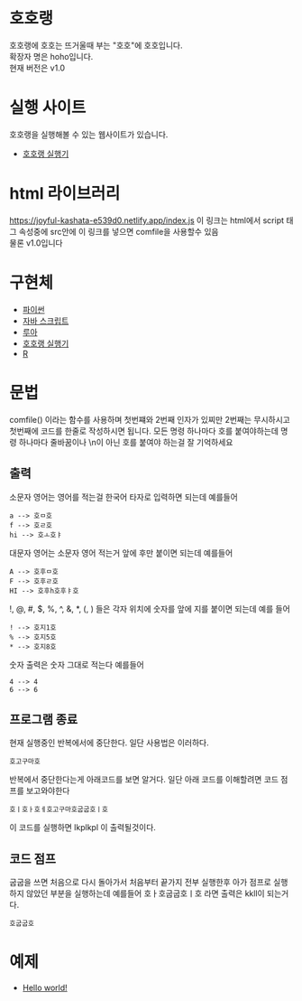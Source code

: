 # 호호랭
호호랭에 호호는 뜨거울때 부는 "호호"에 호호입니다.<br>
확장자 명은 hoho입니다.<br>
현재 버전은 v1.0

# 실행 사이트
호호랭을 실행해볼 수 있는 웹사이트가 있습니다.
+ [호호랭 실행기](https://hoholang.netlify.app/?code=)

# html 라이브러리 
https://joyful-kashata-e539d0.netlify.app/index.js
이 링크는 html에서 script 태그 속성중에 src안에 이 링크를 넣으면 comfile을 사용할수 있음<br>
물론 v1.0입니다

# 구현체
+ [파이썬](https://github.com/dbwnsdl/hoholang/blob/main/src/hoho.py)
+ [자바 스크립트](https://github.com/dbwnsdl/hoholang/blob/main/src/index.js)
+ [루아](https://github.com/dbwnsdl/hoholang/blob/main/src/script.lua)
+ [호호랭 실행기](https://hoholang.netlify.app/?code=)
+ [R](https://github.com/dbwnsdl/hoholang/blob/main/src/hoho.r)

# 문법
comfile()
이라는 함수를 사용하며 첫번쨰와 2번째 인자가 있찌만 2번째는 무시하시고 첫번째에 코드를 한줄로 작성하시면 됩니다.
모든 명령 하나마다 호를 붙여야하는데 명령 하나마다 줄바꿈이나 \n이 아닌 호를 붙여야 하는걸 잘 기억하세요

## 출력

소문자 영어는 영어를 적는걸 한국어 타자로 입력하면 되는데 예를들어
```
a --> 호ㅁ호
f --> 호ㄹ호
hi --> 호ㅗ호ㅑ
```

대문자 영어는 소문자 영어 적는거 앞에 후만 붙이면 되는데 예를들어
```
A --> 호후ㅁ호
F --> 호후ㄹ호
HI --> 호후h호후ㅑ호
```

!, @, #, $, %, ^, &, *, (, ) 들은 각자 위치에 숫자를 앞에 지를 붙이면 되는데 예를 들어
```
! --> 호지1호
% --> 호지5호
* --> 호지8호
```

숫자 출력은 숫자 그대로 적는다 예를들어
```
4 --> 4
6 --> 6
```

## 프로그램 종료
현재 실행중인 반복에서에 중단한다. 일단 사용법은 이러하다.
```
호고구마호
```
반복에서 중단한다는게 아래코드를 보면 알거다. 일단 아래 코드를 이해할려면 코드 점프를 보고와야한다

```
호ㅣ호ㅏ호ㅔ호고구마호굽굽호ㅣ호
```
이 코드를 실행하면
lkplkpl
이 출력될것이다.

## 코드 점프
굽굽을 쓰면 처음으로 다시 돌아가서 처음부터 끝가지 전부 실행한후 아가 점프로 실행하지 않았던 부분을 실행하는데 예를들어 호ㅏ호굽굽호ㅣ호 라면 출력은 kkll이 되는거다.
```
호굽굽호
```

# 예제
+ [Hello world!](https://hoholang.netlify.app/?code=JUVEJTk4JUI4JUVEJTlCJTg0JUUzJTg1JTk3JUVEJTk4JUI4JUUzJTg0JUI3JUVEJTk4JUI4JUUzJTg1JUEzJUVEJTk4JUI4JUUzJTg1JUEzJUVEJTk4JUI4JUUzJTg1JTkwJUVEJTk4JUI4JUVEJTlFJTg4JUVEJTk4JUI4JUUzJTg1JTg4JUVEJTk4JUI4JUUzJTg1JTkwJUVEJTk4JUI4JUUzJTg0JUIxJUVEJTk4JUI4JUUzJTg1JUEzJUVEJTk4JUI4JUUzJTg1JTg3JUVEJTk4JUI4JUVDJUE3JTgwMSVFRCU5OCVCOA%3D%3D)
